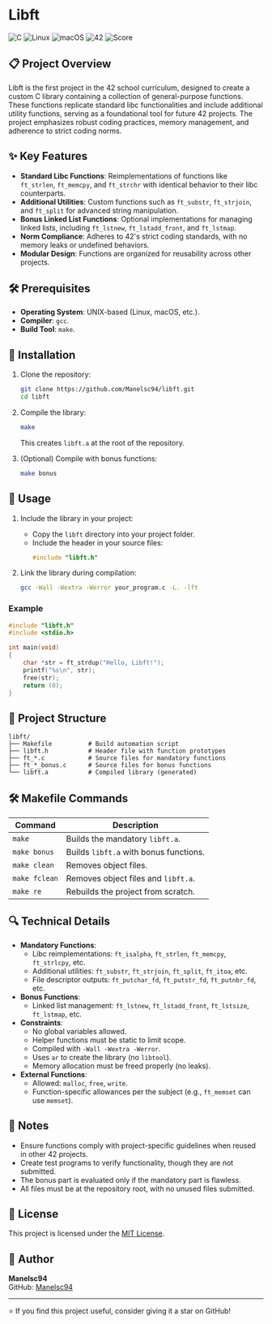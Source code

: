 # Libft

![C](https://img.shields.io/badge/C-00599C?style=for-the-badge&logo=c&logoColor=white)
![Linux](https://img.shields.io/badge/Linux-FCC624?style=for-the-badge&logo=linux&logoColor=black)
![macOS](https://img.shields.io/badge/macOS-000000?style=for-the-badge&logo=apple&logoColor=white)
![42](https://img.shields.io/badge/42-Project-00BABC?style=for-the-badge)
![Score](https://img.shields.io/badge/Score-125%25-brightgreen?style=for-the-badge)

## 📋 Project Overview

Libft is the first project in the 42 school curriculum, designed to create a custom C library containing a collection of general-purpose functions. These functions replicate standard libc functionalities and include additional utility functions, serving as a foundational tool for future 42 projects. The project emphasizes robust coding practices, memory management, and adherence to strict coding norms.

## ✨ Key Features

- **Standard Libc Functions**: Reimplementations of functions like `ft_strlen`, `ft_memcpy`, and `ft_strchr` with identical behavior to their libc counterparts.
- **Additional Utilities**: Custom functions such as `ft_substr`, `ft_strjoin`, and `ft_split` for advanced string manipulation.
- **Bonus Linked List Functions**: Optional implementations for managing linked lists, including `ft_lstnew`, `ft_lstadd_front`, and `ft_lstmap`.
- **Norm Compliance**: Adheres to 42's strict coding standards, with no memory leaks or undefined behaviors.
- **Modular Design**: Functions are organized for reusability across other projects.

## 🛠️ Prerequisites

- **Operating System**: UNIX-based (Linux, macOS, etc.).
- **Compiler**: `gcc`.
- **Build Tool**: `make`.

## 🚀 Installation

1. Clone the repository:
   ```bash
   git clone https://github.com/Manelsc94/libft.git
   cd libft
   ```

2. Compile the library:
   ```bash
   make
   ```
   This creates `libft.a` at the root of the repository.

3. (Optional) Compile with bonus functions:
   ```bash
   make bonus
   ```

## 📖 Usage

1. Include the library in your project:
   - Copy the `libft` directory into your project folder.
   - Include the header in your source files:
     ```c
     #include "libft.h"
     ```

2. Link the library during compilation:
   ```bash
   gcc -Wall -Wextra -Werror your_program.c -L. -lft
   ```

### Example
```c
#include "libft.h"
#include <stdio.h>

int main(void)
{
    char *str = ft_strdup("Hello, Libft!");
    printf("%s\n", str);
    free(str);
    return (0);
}
```

## 📂 Project Structure

```
libft/
├── Makefile          # Build automation script
├── libft.h           # Header file with function prototypes
├── ft_*.c            # Source files for mandatory functions
├── ft_*_bonus.c      # Source files for bonus functions
└── libft.a           # Compiled library (generated)
```

## 🛠️ Makefile Commands

| Command       | Description                              |
|---------------|------------------------------------------|
| `make`        | Builds the mandatory `libft.a`.          |
| `make bonus`  | Builds `libft.a` with bonus functions.   |
| `make clean`  | Removes object files.                    |
| `make fclean` | Removes object files and `libft.a`.      |
| `make re`     | Rebuilds the project from scratch.       |

## 🔍 Technical Details

- **Mandatory Functions**:
  - Libc reimplementations: `ft_isalpha`, `ft_strlen`, `ft_memcpy`, `ft_strlcpy`, etc.
  - Additional utilities: `ft_substr`, `ft_strjoin`, `ft_split`, `ft_itoa`, etc.
  - File descriptor outputs: `ft_putchar_fd`, `ft_putstr_fd`, `ft_putnbr_fd`, etc.
- **Bonus Functions**:
  - Linked list management: `ft_lstnew`, `ft_lstadd_front`, `ft_lstsize`, `ft_lstmap`, etc.
- **Constraints**:
  - No global variables allowed.
  - Helper functions must be static to limit scope.
  - Compiled with `-Wall -Wextra -Werror`.
  - Uses `ar` to create the library (no `libtool`).
  - Memory allocation must be freed properly (no leaks).
- **External Functions**:
  - Allowed: `malloc`, `free`, `write`.
  - Function-specific allowances per the subject (e.g., `ft_memset` can use `memset`).

## 📝 Notes

- Ensure functions comply with project-specific guidelines when reused in other 42 projects.
- Create test programs to verify functionality, though they are not submitted.
- The bonus part is evaluated only if the mandatory part is flawless.
- All files must be at the repository root, with no unused files submitted.

## 📜 License

This project is licensed under the [MIT License](LICENSE).

## 👤 Author

**Manelsc94**  
GitHub: [Manelsc94](https://github.com/your-username)

---

⭐️ If you find this project useful, consider giving it a star on GitHub!
